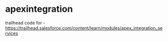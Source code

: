 # apexintegration
trailhead code for - https://trailhead.salesforce.com/content/learn/modules/apex_integration_services
